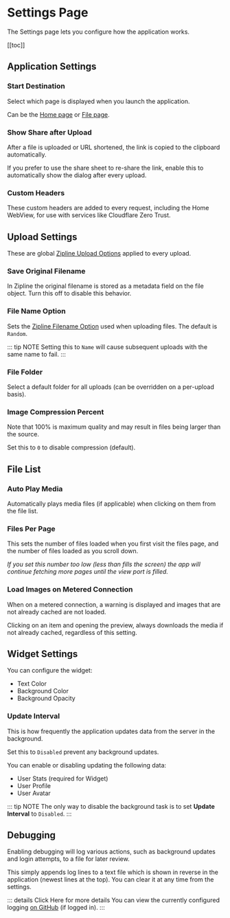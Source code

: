 # Settings Page

The Settings page lets you configure how the application works.

[[toc]]

## Application Settings

### Start Destination

Select which page is displayed when you launch the application.

Can be the [Home page](./home.md) or [File page](./files.md).

### Show Share after Upload

After a file is uploaded or URL shortened, the link is copied to the clipboard automatically.

If you prefer to use the share sheet to re-share the link, enable this to automatically show the dialog after every upload.

### Custom Headers

These custom headers are added to every request, including the Home WebView, for use with services like Cloudflare Zero Trust.

## Upload Settings

These are global [Zipline Upload Options](https://zipline.diced.sh/docs/guides/upload-options) applied to every upload.

### Save Original Filename

In Zipline the original filename is stored as a metadata field on the file object.
Turn this off to disable this behavior.

### File Name Option

Sets the [Zipline Filename Option](https://zipline.diced.sh/docs/guides/upload-options#file-name-format) used when uploading files.
The default is `Random`.

::: tip NOTE
Setting this to `Name` will cause subsequent uploads with the same name to fail.
:::

### File Folder

Select a default folder for all uploads (can be overridden on a per-upload basis).

### Image Compression Percent

Note that 100% is maximum quality and may result in files being larger than the source.

Set this to `0` to disable compression (default).

## File List

### Auto Play Media

Automatically plays media files (if applicable) when clicking on them from the file list.

### Files Per Page

This sets the number of files loaded when you first visit the files page, and the number of files loaded as you scroll down.

_If you set this number too low (less than fills the screen) the app will continue fetching more pages until the view port is filled._

### Load Images on Metered Connection

When on a metered connection, a warning is displayed and images that are not already cached are not loaded.

Clicking on an item and opening the preview, always downloads the media if not already cached, regardless of this setting.

## Widget Settings

You can configure the widget:

- Text Color
- Background Color
- Background Opacity

### Update Interval

This is how frequently the application updates data from the server in the background.

Set this to `Disabled` prevent any background updates.

You can enable or disabling updating the following data:

- User Stats (required for Widget)
- User Profile
- User Avatar

::: tip NOTE
The only way to disable the background task is to set **Update Interval** to `Disabled`.
:::

## Debugging

Enabling debugging will log various actions, such as background updates and login attempts, to a file for later review.

This simply appends log lines to a text file which is shown in reverse in the application (newest lines at the top). You can clear it at any time from the settings.

::: details Click Here for more details
You can view the currently configured logging [on GitHub](https://github.com/search?q=repo%3Acssnr%2Fzipline-android%20debuglog%28%22&type=code) (if logged in).
:::
